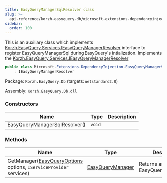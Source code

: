```yaml
---
title: EasyQueryManagerSqlResolver class
slug: >-
  api-reference/korzh-easyquery-db/microsoft-extensions-dependencyinjection-namespace/easyquerymanagersqlresolver-class
sidebar:
  order: 100
---
```


This is an auxiliary class which implements [Korzh.EasyQuery.Services.IEasyQueryManagerResolver](///////////////easyquery/docs/api-reference/korzh-easyquery/korzh-easyquery-services-namespace/ieasyquerymanagerresolver-interface) interface  to register EasyQueryManagerSql during EasyQuery's intialization.  Implements the [Korzh.EasyQuery.Services.IEasyQueryManagerResolver](///////////////easyquery/docs/api-reference/korzh-easyquery/korzh-easyquery-services-namespace/ieasyquerymanagerresolver-interface)
```csharp
public class Microsoft.Extensions.DependencyInjection.EasyQueryManagerSqlResolver
    : IEasyQueryManagerResolver

```
Package: `Korzh.EasyQuery.Db` (targets: `netstandard2.0`)

Assembly: `Korzh.EasyQuery.Db.dll`

### Constructors

| Name | Type | Description | 
| --- | --- | --- | 
| EasyQueryManagerSqlResolver() | `void` |  | 


### Methods

| Name | Type | Description | 
| --- | --- | --- | 
| GetManager([EasyQueryOptions](///////////////easyquery/docs/api-reference/korzh-easyquery/korzh-easyquery-services-namespace/easyqueryoptions-class) options, `IServiceProvider` services) | [EasyQueryManager](///////////////easyquery/docs/api-reference/korzh-easyquery/korzh-easyquery-services-namespace/easyquerymanager-class) | Returns an instance of EasyQueryManagerSql. |
